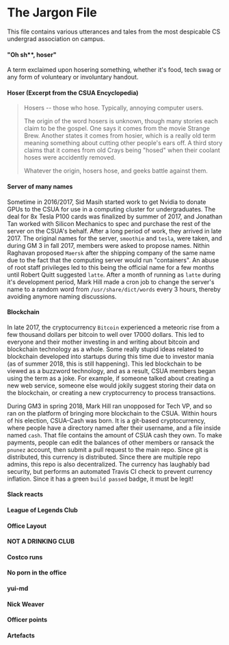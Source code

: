 The Jargon File
===============

This file contains various utterances and tales from the most despicable CS undergrad association on campus.

#### "Oh sh\*\*, hoser"

A term exclaimed upon hosering something, whether it's food, tech swag or any form of volunteary or involuntary handout.

#### Hoser (Excerpt from the CSUA Encyclopedia)

>Hosers -- those who hose. Typically, annoying computer users.
>
>The origin of the word hosers is unknown, though many stories each claim to be the gospel. One says it comes from the movie Strange Brew. Another states it comes from hosier, which is a really old term meaning something about cutting other people's ears off. A third story claims that it comes from old Crays being "hosed" when their coolant hoses were accidently removed.
>
>Whatever the origin, hosers hose, and geeks battle against them.

#### Server of many names

Sometime in 2016/2017, Sid Masih started work to get Nvidia to donate GPUs to the CSUA for use in a
computing cluster for undergraduates. The deal for 8x Tesla P100 cards was finalized by summer of 2017, 
and Jonathan Tan worked with Silicon Mechanics to spec and purchase the rest of the server on the CSUA's behalf.
After a long period of work, they arrived in late 2017. The original names for the server, 
`smoothie` and `tesla`, were taken, and during GM 3 in fall 2017,
members were asked to propose names. Nithin Raghavan proposed `Maersk` after the shipping company of
the same name due to the fact that the computing server would run "containers". An abuse of root
staff privileges led to this being the official name for a few months until Robert Quitt suggested
`latte`. After a month of running as `latte` during it's development period, Mark Hill made a cron
job to change the server's name to a random word from `/usr/share/dict/words` every 3 hours, thereby
avoiding anymore naming discussions.

#### Blockchain

In late 2017, the cryptocurrency `Bitcoin` experienced a meteoric rise from a few thousand dollars
per bitcoin to well over 17000 dollars. This led to everyone and their mother investing in and
writing about bitcoin and blockchain technology as a whole. Some really stupid ideas related to
blockchain developed into startups during this time due to investor mania (as of summer 2018, this
is still happening). This led blockchain to be viewed as a buzzword technology, and as a result,
CSUA members began using the term as a joke. For example, if someone talked about creating a new web
service, someone else would jokily suggest storing their data on the blockchain, or creating a new
cryptocurrency to process transactions.

During GM3 in spring 2018, Mark Hill ran unopposed for Tech VP, and so ran on the platform of
bringing more blockchain to the CSUA. Within hours of his election, CSUA-Cash was born. It is a
git-based cryptocurrency, where people have a directory named after their username, and a file
inside named `cash`. That file contains the amount of CSUA cash they own. To make payments, people
can edit the balances of other members or ransack the `pnunez` account, then submit a pull request
to the main repo. Since git is distributed, this currency is distributed. Since there are multiple
repo admins, this repo is also decentralized. The currency has laughably bad security, but performs
an automated Travis CI check to prevent currency inflation. Since it has a green `build passed`
badge, it must be legit!

#### Slack reacts

#### League of Legends Club

#### Office Layout

#### NOT A DRINKING CLUB

#### Costco runs

#### No porn in the office

#### yui-md

#### Nick Weaver

#### Officer points

#### Artefacts
